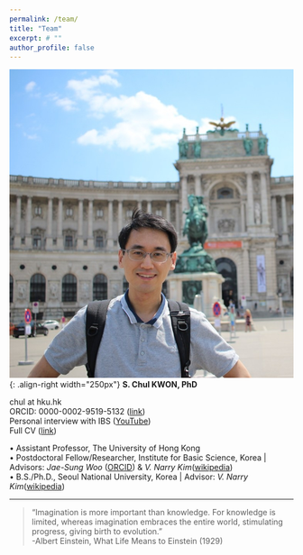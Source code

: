 ```yaml
---
permalink: /team/
title: "Team"
excerpt: # ""
author_profile: false
---
```

![image-right](/assets/images/chul.jpg){: .align-right width="250px"}
**S. Chul KWON, PhD**  

chul at hku.hk  
ORCID: 0000-0002-9519-5132 ([link](https://orcid.org/0000-0002-9519-5132))  
Personal interview with IBS ([YouTube](https://www.youtube.com/watch?v=y6hLUCl_yrQ&feature=youtu.be))  
Full CV ([link](https://docs.google.com/document/d/1DD6wrMcbN5_pdtMOqHPD9QHHbogzCGlcWsDIvN5EXYg/edit))  
  
• Assistant Professor, The University of Hong Kong  
• Postdoctoral Fellow/Researcher, Institute for Basic Science, Korea | Advisors: *Jae-Sung Woo* ([ORCID](http://orcid.org/0000-0001-9163-3433)) & *V. Narry Kim*([wikipedia](https://en.wikipedia.org/wiki/V._Narry_Kim))  
• B.S./Ph.D., Seoul National University, Korea | Advisor: *V. Narry Kim*([wikipedia](https://en.wikipedia.org/wiki/V._Narry_Kim))   


---
> “Imagination is more important than knowledge. For knowledge is limited, whereas imagination embraces the entire world, stimulating progress, giving birth to evolution.”  
-Albert Einstein, What Life Means to Einstein (1929)

